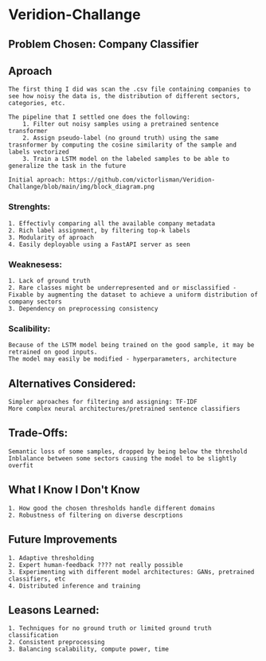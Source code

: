# Veridion-Challange

## Problem Chosen: Company Classifier

## Aproach
    The first thing I did was scan the .csv file containing companies to see how noisy the data is, the distribution of different sectors, categories, etc.

    The pipeline that I settled one does the following:
        1. Filter out noisy samples using a pretrained sentence transformer
        2. Assign pseudo-label (no ground truth) using the same trasnformer by computing the cosine similarity of the sample and labels vectorized
        3. Train a LSTM model on the labeled samples to be able to generalize the task in the future

    Initial aproach: https://github.com/victorlisman/Veridion-Challange/blob/main/img/block_diagram.png
    
### Strenghts:
    1. Effectivly comparing all the available company metadata
    2. Rich label assignment, by filtering top-k labels
    3. Modularity of aproach
    4. Easily deployable using a FastAPI server as seen

### Weaknesess:
    1. Lack of ground truth
    2. Rare classes might be underrepresented and or misclassified - Fixable by augmenting the dataset to achieve a uniform distribution of company sectors
    3. Dependency on preprocessing consistency

### Scalibility:
    Because of the LSTM model being trained on the good sample, it may be retrained on good inputs.
    The model may easily be modified - hyperparameters, architecture
    
## Alternatives Considered:
    Simpler aproaches for filtering and assigning: TF-IDF
    More complex neural architectures/pretrained sentence classifiers

## Trade-Offs:
    Semantic loss of some samples, dropped by being below the threshold
    Inblalance between some sectors causing the model to be slightly overfit

## What I Know I Don't Know
    1. How good the chosen thresholds handle different domains
    2. Robustness of filtering on diverse descrptions

## Future Improvements
    1. Adaptive thresholding
    2. Expert human-feedback ???? not really possible
    3. Experimenting with different model architectures: GANs, pretrained classifiers, etc
    4. Distributed inference and training 

## Leasons Learned:
    1. Techniques for no ground truth or limited ground truth classification
    2. Consistent preprocessing
    3. Balancing scalability, compute power, time
    
